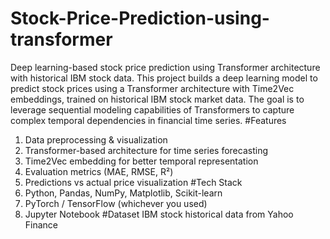# Stock-Price-Prediction-using-transformer
Deep learning-based stock price prediction using Transformer architecture with historical IBM stock data.
This project builds a deep learning model to predict stock prices using a Transformer architecture with Time2Vec embeddings, trained on historical IBM stock market data. The goal is to leverage sequential modeling capabilities of Transformers to capture complex temporal dependencies in financial time series.
#Features
 1. Data preprocessing & visualization
 2. Transformer-based architecture for time series forecasting
 3. Time2Vec embedding for better temporal representation
 4. Evaluation metrics (MAE, RMSE, R²)
 5. Predictions vs actual price visualization
#Tech Stack
 1. Python, Pandas, NumPy, Matplotlib, Scikit-learn
 2. PyTorch / TensorFlow (whichever you used)
 3. Jupyter Notebook
#Dataset
IBM stock historical data from Yahoo Finance
